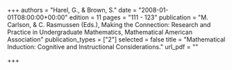 +++
authors = "Harel, G., & Brown, S."
date = "2008-01-01T08:00:00+00:00"
edition = 11
pages = "111 - 123"
publication = "M. Carlson, & C. Rasmussen (Eds.), Making the Connection: Research and Practice in Undergraduate Mathematics, Mathematical American Association"
publication_types = ["2"]
selected = false
title = "Mathematical Induction: Cognitive and Instructional Considerations."
url_pdf = ""

+++
